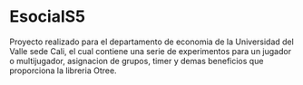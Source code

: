 # EsocialS5

Proyecto realizado para el departamento de economia de la Universidad del Valle sede Cali, el cual contiene una serie de experimentos para un jugador o multijugador, asignacion de grupos, timer y demas beneficios que proporciona la libreria Otree.
